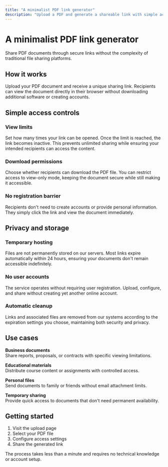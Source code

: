 ```yaml
---
title: "A minimalist PDF link generator"
description: "Upload a PDF and generate a shareable link with simple access controls. No registration required."
---
```


# A minimalist PDF link generator

Share PDF documents through secure links without the complexity of traditional file sharing platforms.

## How it works

Upload your PDF document and receive a unique sharing link. Recipients can view the document directly in their browser without downloading additional software or creating accounts.

## Simple access controls

### View limits
Set how many times your link can be opened. Once the limit is reached, the link becomes inactive. This prevents unlimited sharing while ensuring your intended recipients can access the content.

### Download permissions
Choose whether recipients can download the PDF file. You can restrict access to view-only mode, keeping the document secure while still making it accessible.

### No registration barrier
Recipients don't need to create accounts or provide personal information. They simply click the link and view the document immediately.

## Privacy and storage

### Temporary hosting
Files are not permanently stored on our servers. Most links expire automatically within 24 hours, ensuring your documents don't remain accessible indefinitely.

### No user accounts
The service operates without requiring user registration. Upload, configure, and share without creating yet another online account.

### Automatic cleanup
Links and associated files are removed from our systems according to the expiration settings you choose, maintaining both security and privacy.

## Use cases

**Business documents**  
Share reports, proposals, or contracts with specific viewing limitations.

**Educational materials**  
Distribute course content or assignments with controlled access.

**Personal files**  
Send documents to family or friends without email attachment limits.

**Temporary sharing**  
Provide quick access to documents that don't need permanent availability.

## Getting started

1. Visit the upload page
2. Select your PDF file
3. Configure access settings
4. Share the generated link

The process takes less than a minute and requires no technical knowledge or account setup.